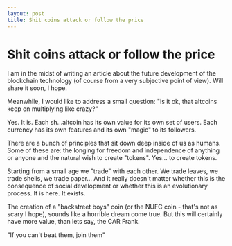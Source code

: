 ```yaml
---
layout: post
title: Shit coins attack or follow the price
---
```


# Shit coins attack or follow the price

I am in the midst of writing an article about the future development of the blockchain technology (of course from a very subjective point of view). Will share it soon, I hope.

Meanwhile, I would like to address a small question: "Is it ok, that altcoins keep on multiplying like crazy?"

Yes. It is. Each sh...altcoin has its own value for its own set of users. Each currency has its own features and its own "magic" to its followers.

There are a bunch of principles that sit down deep inside of us as humans. Some of these are: the longing for freedom and independence of anything or anyone and the natural wish to create "tokens". Yes... to create tokens.

Starting from a small age we "trade" with each other. We trade leaves, we trade shells, we trade paper... And it really doesn't matter whether this is the consequence of social development or whether this is an evolutionary process. It is here. It exists.

The creation of a "backstreet boys" coin (or the NUFC coin - that's not as scary I hope), sounds like a horrible dream come true. But this will certainly have more value, than lets say, the CAR Frank.

"If you can't beat them, join them"

